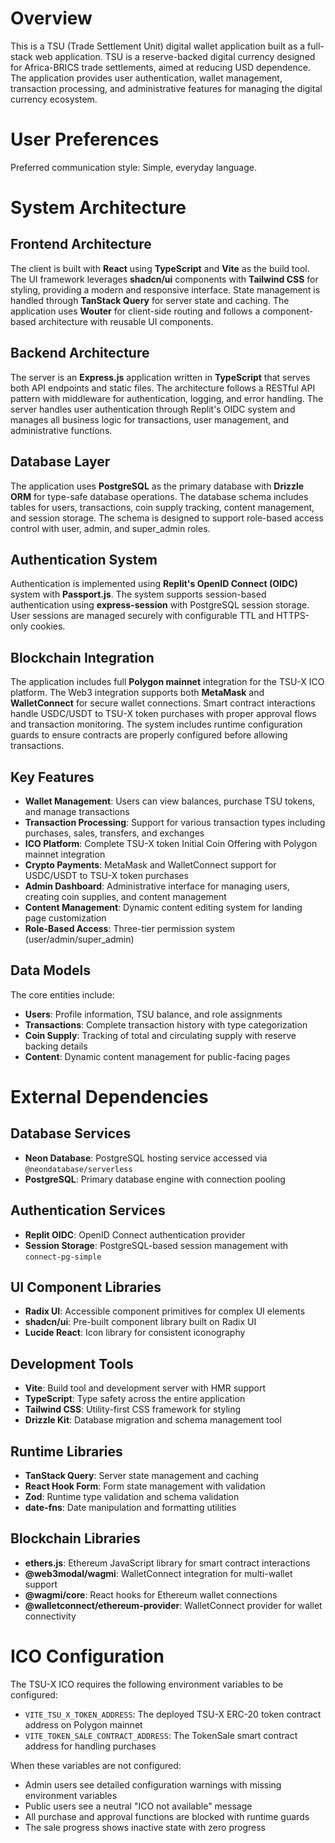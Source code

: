 # Overview

This is a TSU (Trade Settlement Unit) digital wallet application built as a full-stack web application. TSU is a reserve-backed digital currency designed for Africa-BRICS trade settlements, aimed at reducing USD dependence. The application provides user authentication, wallet management, transaction processing, and administrative features for managing the digital currency ecosystem.

# User Preferences

Preferred communication style: Simple, everyday language.

# System Architecture

## Frontend Architecture
The client is built with **React** using **TypeScript** and **Vite** as the build tool. The UI framework leverages **shadcn/ui** components with **Tailwind CSS** for styling, providing a modern and responsive interface. State management is handled through **TanStack Query** for server state and caching. The application uses **Wouter** for client-side routing and follows a component-based architecture with reusable UI components.

## Backend Architecture
The server is an **Express.js** application written in **TypeScript** that serves both API endpoints and static files. The architecture follows a RESTful API pattern with middleware for authentication, logging, and error handling. The server handles user authentication through Replit's OIDC system and manages all business logic for transactions, user management, and administrative functions.

## Database Layer
The application uses **PostgreSQL** as the primary database with **Drizzle ORM** for type-safe database operations. The database schema includes tables for users, transactions, coin supply tracking, content management, and session storage. The schema is designed to support role-based access control with user, admin, and super_admin roles.

## Authentication System
Authentication is implemented using **Replit's OpenID Connect (OIDC)** system with **Passport.js**. The system supports session-based authentication using **express-session** with PostgreSQL session storage. User sessions are managed securely with configurable TTL and HTTPS-only cookies.

## Blockchain Integration
The application includes full **Polygon mainnet** integration for the TSU-X ICO platform. The Web3 integration supports both **MetaMask** and **WalletConnect** for secure wallet connections. Smart contract interactions handle USDC/USDT to TSU-X token purchases with proper approval flows and transaction monitoring. The system includes runtime configuration guards to ensure contracts are properly configured before allowing transactions.

## Key Features
- **Wallet Management**: Users can view balances, purchase TSU tokens, and manage transactions
- **Transaction Processing**: Support for various transaction types including purchases, sales, transfers, and exchanges
- **ICO Platform**: Complete TSU-X token Initial Coin Offering with Polygon mainnet integration
- **Crypto Payments**: MetaMask and WalletConnect support for USDC/USDT to TSU-X token purchases
- **Admin Dashboard**: Administrative interface for managing users, creating coin supplies, and content management
- **Content Management**: Dynamic content editing system for landing page customization
- **Role-Based Access**: Three-tier permission system (user/admin/super_admin)

## Data Models
The core entities include:
- **Users**: Profile information, TSU balance, and role assignments
- **Transactions**: Complete transaction history with type categorization
- **Coin Supply**: Tracking of total and circulating supply with reserve backing details
- **Content**: Dynamic content management for public-facing pages

# External Dependencies

## Database Services
- **Neon Database**: PostgreSQL hosting service accessed via `@neondatabase/serverless`
- **PostgreSQL**: Primary database engine with connection pooling

## Authentication Services
- **Replit OIDC**: OpenID Connect authentication provider
- **Session Storage**: PostgreSQL-based session management with `connect-pg-simple`

## UI Component Libraries
- **Radix UI**: Accessible component primitives for complex UI elements
- **shadcn/ui**: Pre-built component library built on Radix UI
- **Lucide React**: Icon library for consistent iconography

## Development Tools
- **Vite**: Build tool and development server with HMR support
- **TypeScript**: Type safety across the entire application
- **Tailwind CSS**: Utility-first CSS framework for styling
- **Drizzle Kit**: Database migration and schema management tool

## Runtime Libraries
- **TanStack Query**: Server state management and caching
- **React Hook Form**: Form state management with validation
- **Zod**: Runtime type validation and schema validation
- **date-fns**: Date manipulation and formatting utilities

## Blockchain Libraries
- **ethers.js**: Ethereum JavaScript library for smart contract interactions
- **@web3modal/wagmi**: WalletConnect integration for multi-wallet support
- **@wagmi/core**: React hooks for Ethereum wallet connections
- **@walletconnect/ethereum-provider**: WalletConnect provider for wallet connectivity

# ICO Configuration

The TSU-X ICO requires the following environment variables to be configured:

- `VITE_TSU_X_TOKEN_ADDRESS`: The deployed TSU-X ERC-20 token contract address on Polygon mainnet
- `VITE_TOKEN_SALE_CONTRACT_ADDRESS`: The TokenSale smart contract address for handling purchases

When these variables are not configured:
- Admin users see detailed configuration warnings with missing environment variables
- Public users see a neutral "ICO not available" message
- All purchase and approval functions are blocked with runtime guards
- The sale progress shows inactive state with zero progress